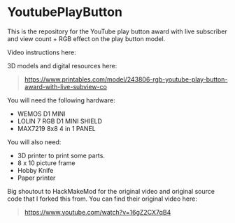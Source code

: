 # YoutubePlayButton

This is the repository for the YouTube play button award with live subscriber and view count + RGB effect on the play button model.

Video instructions here:
>

3D models and digital resources here:
> https://www.printables.com/model/243806-rgb-youtube-play-button-award-with-live-subview-co

You will need the following hardware:
- WEMOS D1 MINI
- LOLIN 7 RGB D1 MINI SHIELD
- MAX7219 8x8 4 in 1 PANEL

You will also need:
- 3D printer to print some parts.
- 8 x 10 picture frame
- Hobby Knife
- Paper printer

Big shoutout to HackMakeMod for the original video and original source code that I forked this from. You can find their original video here:
> https://www.youtube.com/watch?v=16gZ2CX7qB4


